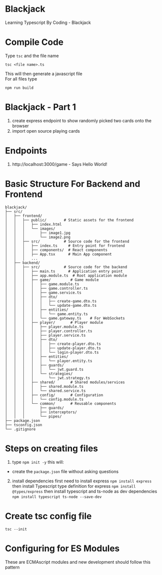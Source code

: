 # Blackjack
Learning Typescript By Coding - Blackjack

# Compile Code
Type `tsc` and the file name
```
tsc <file name>.ts
```
This will then generate a javascript file  
For all files type
```
npm run build
```

# Blackjack - Part 1
1. create express endpoint to show randomly picked two cards onto the browser
2. import open source playing cards

# Endpoints
1. http://localhost:3000/game - Says Hello World!

# Basic Structure For Backend and Frontend
```
blackjack/
├── src/
│   ├── frontend/
│   │   ├── public/        # Static assets for the frontend
│   │   │   ├── index.html
│   │   │   └── images/
│   │   │       ├── image1.jpg
│   │   │       └── image2.png
│   │   ├── src/           # Source code for the frontend
│   │   │   ├── index.ts     # Entry point for frontend
│   │   │   ├── components/  # React components
│   │   │   ├── App.tsx      # Main App component
│   │   │   ...
│   ├── backend/
│   │   ├── src/           # Source code for the backend
│   │   │   ├── main.ts      # Application entry point
│   │   │   ├── app.module.ts  # Root application module
│   │   │   ├── game/         # Game module
│   │   │   │   ├── game.module.ts
│   │   │   │   ├── game.controller.ts
│   │   │   │   ├── game.service.ts
│   │   │   │   ├── dto/
│   │   │   │   │   ├── create-game.dto.ts
│   │   │   │   │   └── update-game.dto.ts
│   │   │   │   ├── entities/
│   │   │   │   │   └── game.entity.ts
│   │   │   │   └── game.gateway.ts    # For WebSockets
│   │   │   ├── player/       # Player module
│   │   │   │   ├── player.module.ts
│   │   │   │   ├── player.controller.ts
│   │   │   │   ├── player.service.ts
│   │   │   │   ├── dto/
│   │   │   │   │   ├── create-player.dto.ts
│   │   │   │   │   ├── update-player.dto.ts
│   │   │   │   │   └── login-player.dto.ts
│   │   │   │   ├── entities/
│   │   │   │   │   └── player.entity.ts
│   │   │   │   ├── guards/
│   │   │   │   │   └── jwt.guard.ts
│   │   │   │   └── strategies/
│   │   │   │       └── jwt.strategy.ts
│   │   │   ├── shared/       # Shared modules/services
│   │   │   │   ├── shared.module.ts
│   │   │   │   └── shared.service.ts
│   │   │   ├── config/       # Configuration
│   │   │   │   └── config.module.ts
│   │   │   └── common/       # Reusable components
│   │   │       ├── guards/
│   │   │       ├── interceptors/
│   │   │       └── pipes/
├── package.json
├── tsconfig.json
└── .gitignore 
```

# Steps on creating files
1. type `npm init -y` this will:
* create the `package.json` file without asking questions
2. install dependencies
first need to install express
`npm install express`
then install Typescript type definition for express
`npm install @types/express`
then install typescript and ts-node as dev dependencies
`npm install typescript ts-node --save-dev`

# Create tsc config file
```
tsc --init
```

# Configuring for ES Modules
These are ECMAscript modules and new development should follow this pattern